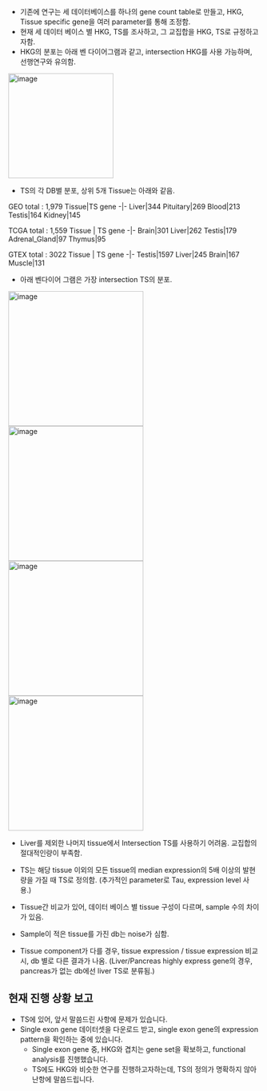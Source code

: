 + 기존에 연구는 세 데이터베이스를 하나의 gene count table로 만들고, HKG, Tissue specific gene을 여러 parameter를 통해 조정함. 
+ 현재 세 데이터 베이스 별 HKG, TS를 조사하고, 그 교집합을 HKG, TS로 규정하고자함. 
+ HKG의 분포는 아래 벤 다이어그램과 같고, intersection HKG를 사용 가능하며, 선행연구와 유의함. 

<img width="210" alt="image" src="https://user-images.githubusercontent.com/97942772/223963648-7227df2c-c3db-4803-a0d8-3bd6b397fb62.png">

+ TS의 각 DB별 분포, 상위 5개 Tissue는 아래와 같음. 

GEO total : 1,979
Tissue|TS gene 
-|-
Liver|344
Pituitary|269
Blood|213
Testis|164
Kidney|145

TCGA total : 1,559
Tissue | TS gene
-|-
Brain|301
Liver|262
Testis|179
Adrenal_Gland|97
Thymus|95

GTEX total : 3022
Tissue | TS gene
-|-
Testis|1597
Liver|245
Brain|167
Muscle|131


+ 아래 벤다이어 그램은 가장 intersection TS의 분포.
<img width="270" alt="image" src="https://user-images.githubusercontent.com/97942772/223967682-dbe0a9b7-7130-4c0e-97a5-25e0b6d7b415.png">
<img width="270" alt="image" src="https://user-images.githubusercontent.com/97942772/223967743-e0d12536-d8d0-40f6-ae4f-37881b2ec324.png">
<img width="270" alt="image" src="https://user-images.githubusercontent.com/97942772/223967810-62d62d1a-a625-414a-b25f-f13491a1df7c.png">
<img width="270" alt="image" src="https://user-images.githubusercontent.com/97942772/223967837-b10c37dc-5672-45a8-a466-d54031c5a64a.png">


+ Liver를 제외한 나머지 tissue에서 Intersection TS를 사용하기 어려움. 교집합의 절대적인량이 부족함. 

+ TS는 해당 tissue 이외의 모든 tissue의 median expression의 5배 이상의 발현량을 가질 때 TS로 정의함. (추가적인 parameter로 Tau, expression level 사용.)
+ Tissue간 비교가 있어, 데이터 베이스 별 tissue 구성이 다르며, sample 수의 차이가 있음. 
+ Sample이 적은 tissue를 가진 db는 noise가 심함.
+ Tissue component가 다를 경우, tissue expression / tissue expression 비교시, db 별로 다른 결과가 나옴. (Liver/Pancreas highly express gene의 경우, pancreas가 없는 db에선 liver TS로 분류됨.)



## 현재 진행 상황 보고 
+ TS에 있어, 앞서 말씀드린 사항에 문제가 있습니다. 
+ Single exon gene 데이터셋을 다운로드 받고, single exon gene의 expression pattern을 확인하는 중에 있습니다.
  + Single exon gene 중, HKG와 겹치는 gene set을 확보하고, functional analysis를 진행했습니다.
  + TS에도 HKG와 비슷한 연구를 진행하고자하는데, TS의 정의가 명확하지 않아 난항에 말씀드립니다.






